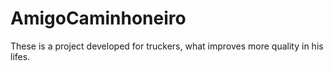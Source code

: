 # AmigoCaminhoneiro
These is a project developed for truckers, what improves more quality in his lifes.
